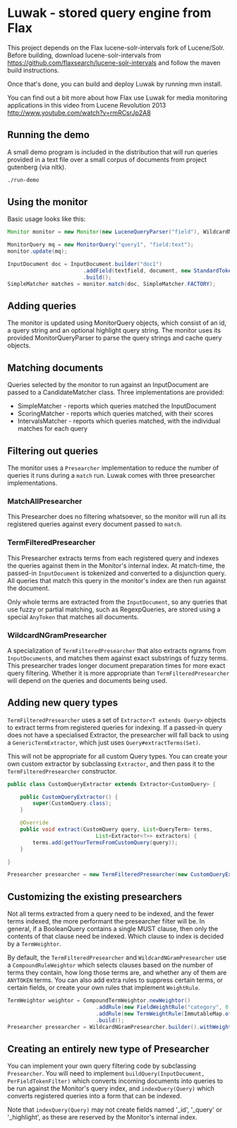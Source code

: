 Luwak - stored query engine from Flax
=====================================

This project depends on the Flax lucene-solr-intervals fork of Lucene/Solr.
Before building, download lucene-solr-intervals from
https://github.com/flaxsearch/lucene-solr-intervals and follow the maven build
instructions.

Once that's done, you can build and deploy Luwak by running mvn install.

You can find out a bit more about how Flax use Luwak for media monitoring applications in 
this video from Lucene Revolution 2013 http://www.youtube.com/watch?v=rmRCsrJp2A8

Running the demo
----------------

A small demo program is included in the distribution that will run queries provided
in a text file over a small corpus of documents from project gutenberg (via nltk).

```sh
./run-demo
```

Using the monitor
-----------------

Basic usage looks like this:

```java
Monitor monitor = new Monitor(new LuceneQueryParser("field"), WildcardNGramPresearcher.DEFAULT);

MonitorQuery mq = new MonitorQuery("query1", "field:text");
monitor.update(mq);

InputDocument doc = InputDocument.builder("doc1")
                        .addField(textfield, document, new StandardTokenizer(Version.LUCENE_50))
                        .build();
SimpleMatcher matches = monitor.match(doc, SimpleMatcher.FACTORY);
```

Adding queries
--------------

The monitor is updated using MonitorQuery objects, which consist of an id, a query string and an
optional highlight query string.  The monitor uses its provided MonitorQueryParser to parse the
query strings and cache query objects.

Matching documents
------------------

Queries selected by the monitor to run against an InputDocument are passed to a CandidateMatcher
class.  Three implementations are provided:
* SimpleMatcher - reports which queries matched the InputDocument
* ScoringMatcher - reports which queries matched, with their scores
* IntervalsMatcher - reports which queries matched, with the individual matches for each query

Filtering out queries
---------------------

The monitor uses a ```Presearcher``` implementation to reduce the number of queries it runs
during a ```match``` run.  Luwak comes with three presearcher implementations.

### MatchAllPresearcher

This Presearcher does no filtering whatsoever, so the monitor will run all its registered
queries against every document passed to ```match```.

### TermFilteredPresearcher

This Presearcher extracts terms from each registered query and indexes the queries against them
in the Monitor's internal index.  At match-time, the passed-in ```InputDocument``` is tokenized
and converted to a disjunction query.  All queries that match this query in the monitor's index
are then run against the document.

Only whole terms are extracted from the ```InputDocument```, so any queries that use fuzzy or
partial matching, such as RegexpQueries, are stored using a special ```AnyToken``` that matches
all documents.

### WildcardNGramPresearcher

A specialization of ```TermFilteredPresearcher``` that also extracts ngrams from ```InputDocument```s,
and matches them against exact substrings of fuzzy terms.  This presearcher trades longer document
preparation times for more exact query filtering.  Whether it is more appropriate than
```TermFilteredPresearcher``` will depend on the queries and documents being used.

Adding new query types
----------------------

```TermFilteredPresearcher``` uses a set of ```Extractor<T extends Query>``` objects to extract terms
from registered queries for indexing.  If a passed-in query does not have a specialised Extractor,
the presearcher will fall back to using a ```GenericTermExtractor```, which just uses ```Query#extractTerms(Set)```.

This will not be appropriate for all custom Query types.  You can create your own custom extractor by
subclassing ```Extractor```, and then pass it to the ```TermFilteredPresearcher``` constructor.

```java
public class CustomQueryExtractor extends Extractor<CustomQuery> {

    public CustomQueryExtractor() {
        super(CustomQuery.class);
    }

    @Override
    public void extract(CustomQuery query, List<QueryTerm> terms,
                            List<Extractor<?>> extractors) {
        terms.add(getYourTermsFromCustomQuery(query));
    }

}

Presearcher presearcher = new TermFilteredPresearcher(new CustomQueryExtractor());
```

Customizing the existing presearchers
-------------------------------------

Not all terms extracted from a query need to be indexed, and the fewer terms indexed, the
more performant the presearcher filter will be.  In general, if a BooleanQuery contains a
single MUST clause, then only the contents of that clause need be indexed.  Which clause
to index is decided by a ```TermWeightor```.

By default, the ```TermFilteredPresearcher``` and ```WildcardNGramPresearcher``` use a
```CompoundRuleWeightor``` which selects clauses based on the number of terms they contain,
how long those terms are, and whether any of them are ```ANYTOKEN``` terms.  You can also
add extra rules to suppress certain terms, or certain fields, or create your own rules
that implement ```WeightRule```.

```java
TermWeightor weightor = CompoundTermWeightor.newWeightor()
                            .addRule(new FieldWeightRule("category", 0.01f))
                            .addRule(new TermWeightRule(ImmutableMap.of("the", 0.3f)))
                            .build();
Presearcher presearcher = WildcardNGramPresearcher.builder().withWeightor(weightor).build();
```

Creating an entirely new type of Presearcher
--------------------------------------------

You can implement your own query filtering code by subclassing ```Presearcher```.  You will need
to implement ```buildQuery(InputDocument, PerFieldTokenFilter)``` which converts incoming documents into queries to
be run against the Monitor's query index, and ```indexQuery(Query)``` which converts registered
queries into a form that can be indexed.

Note that ```indexQuery(Query)``` may not create fields named '_id', '_query' or '_highlight', as these are reserved
by the Monitor's internal index.
